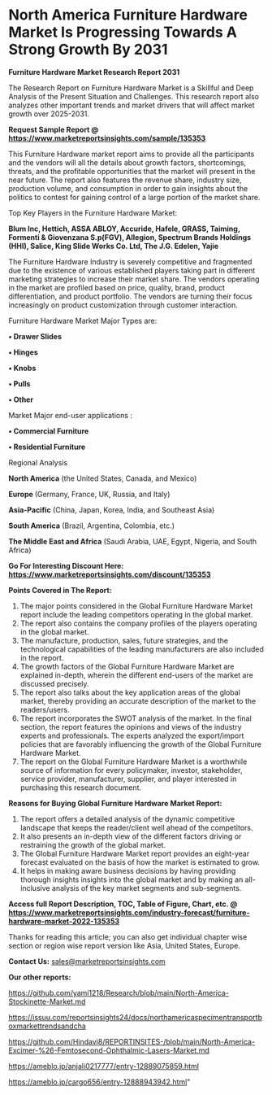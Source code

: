 # North America Furniture Hardware Market Is Progressing Towards A Strong Growth By 2031

<strong>Furniture Hardware Market Research Report 2031</strong>

The Research Report on Furniture Hardware Market is a Skillful and Deep Analysis of the Present Situation and Challenges. This research report also analyzes other important trends and market drivers that will affect market growth over 2025-2031.

<strong>Request Sample Report @ <a href=https://www.marketreportsinsights.com/sample/135353>https://www.marketreportsinsights.com/sample/135353</a></strong>

This Furniture Hardware market report aims to provide all the participants and the vendors will all the details about growth factors, shortcomings, threats, and the profitable opportunities that the market will present in the near future. The report also features the revenue share, industry size, production volume, and consumption in order to gain insights about the politics to contest for gaining control of a large portion of the market share.

Top Key Players in the Furniture Hardware Market:

<strong>Blum Inc, Hettich, ASSA ABLOY, Accuride, Hafele, GRASS, Taiming, Formenti & Giovenzana S.p(FGV), Allegion, Spectrum Brands Holdings (HHI), Salice, King Slide Works Co. Ltd, The J.G. Edelen, Yajie</strong>

The Furniture Hardware Industry is severely competitive and fragmented due to the existence of various established players taking part in different marketing strategies to increase their market share. The vendors operating in the market are profiled based on price, quality, brand, product differentiation, and product portfolio. The vendors are turning their focus increasingly on product customization through customer interaction.

Furniture Hardware Market Major Types are:

<strong>• Drawer Slides

• Hinges

• Knobs

• Pulls

• Other</strong>

Market Major end-user applications :

<strong>• Commercial Furniture

• Residential Furniture</strong>

Regional Analysis

</u><strong><b>North America</b></strong> (the United States, Canada, and Mexico)

<strong><b>Europe </b></strong>(Germany, France, UK, Russia, and Italy)

<strong><b>Asia-Pacific</b></strong> (China, Japan, Korea, India, and Southeast Asia)

<strong><b>South America</b></strong> (Brazil, Argentina, Colombia, etc.)

<strong><b>The Middle East and Africa</b></strong> (Saudi Arabia, UAE, Egypt, Nigeria, and South Africa)

<strong>Go For Interesting Discount Here: <a href=https://www.marketreportsinsights.com/discount/135353>https://www.marketreportsinsights.com/discount/135353</a></strong>

<strong>Points Covered in The Report:</strong>
<ol>
  <li>The major points considered in the Global Furniture Hardware Market report include the leading competitors operating in the global market.</li>
  <li>The report also contains the company profiles of the players operating in the global market.</li>
  <li>The manufacture, production, sales, future strategies, and the technological capabilities of the leading manufacturers are also included in the report.</li>
  <li>The growth factors of the Global Furniture Hardware Market are explained in-depth, wherein the different end-users of the market are discussed precisely.</li>
  <li>The report also talks about the key application areas of the global market, thereby providing an accurate description of the market to the readers/users.</li>
  <li>The report incorporates the SWOT analysis of the market. In the final section, the report features the opinions and views of the industry experts and professionals. The experts analyzed the export/import policies that are favorably influencing the growth of the Global Furniture Hardware Market.</li>
  <li>The report on the Global Furniture Hardware Market is a worthwhile source of information for every policymaker, investor, stakeholder, service provider, manufacturer, supplier, and player interested in purchasing this research document.</li>
</ol>
<strong>Reasons for Buying Global Furniture Hardware Market Report:</strong>

<ol>
  <li>The report offers a detailed analysis of the dynamic competitive landscape that keeps the reader/client well ahead of the competitors.</li>
  <li>It also presents an in-depth view of the different factors driving or restraining the growth of the global market.</li>
  <li>The Global Furniture Hardware Market report provides an eight-year forecast evaluated on the basis of how the market is estimated to grow.</li>
  <li>It helps in making aware business decisions by having providing thorough insights insights into the global market and by making an all-inclusive analysis of the key market segments and sub-segments.</li>
</ol>
<strong>Access full Report Description, TOC, Table of Figure, Chart, etc. @ <a href=https://www.marketreportsinsights.com/industry-forecast/furniture-hardware-market-2022-135353>https://www.marketreportsinsights.com/industry-forecast/furniture-hardware-market-2022-135353</a></strong>


Thanks for reading this article; you can also get individual chapter wise section or region wise report version like Asia, United States, Europe.

<strong>Contact Us:</strong>
sales@marketreportsinsights.com

<strong>Our other reports:</strong>

<a href=https://github.com/yami1218/Research/blob/main/North-America-Stockinette-Market.md>https://github.com/yami1218/Research/blob/main/North-America-Stockinette-Market.md</a>

<a href=https://issuu.com/reportsinsights24/docs/northamericaspecimentransportboxmarkettrendsandcha>https://issuu.com/reportsinsights24/docs/northamericaspecimentransportboxmarkettrendsandcha</a>

<a href=https://github.com/Hindavi8/REPORTINSITES-/blob/main/North-America-Excimer-%26-Femtosecond-Ophthalmic-Lasers-Market.md>https://github.com/Hindavi8/REPORTINSITES-/blob/main/North-America-Excimer-%26-Femtosecond-Ophthalmic-Lasers-Market.md</a>

<a href=https://ameblo.jp/anjali0217777/entry-12889075859.html>https://ameblo.jp/anjali0217777/entry-12889075859.html</a>

<a href=https://ameblo.jp/cargo656/entry-12888943942.html>https://ameblo.jp/cargo656/entry-12888943942.html</a>"
